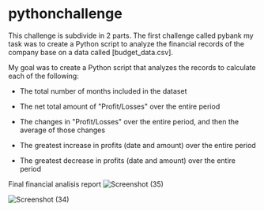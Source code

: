 # pythonchallenge
This challenge is subdivide in 2 parts. The first challenge called pybank my task was to create a Python script to analyze the financial records of the company base on a data called [budget_data.csv].

My goal was to create a Python script that analyzes the records to calculate each of the following:

* The total number of months included in the dataset

* The net total amount of "Profit/Losses" over the entire period

* The changes in "Profit/Losses" over the entire period, and then the average of those changes

* The greatest increase in profits (date and amount) over the entire period

* The greatest decrease in profits (date and amount) over the entire period

Final financial analisis report 
![Screenshot (35)](https://user-images.githubusercontent.com/106934375/178151497-76202f8a-24f4-4d93-9153-5c7da6348a2a.sgv)

![Screenshot (34)](https://user-images.githubusercontent.com/106934375/178151707-c0997c2a-c5c6-4e4a-b8f8-20db364aade7.png)


